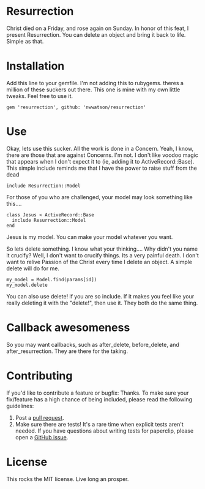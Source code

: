 # Resurrection

Christ died on a Friday, and rose again on Sunday. In honor of this feat, I present Resurrection. You can delete an object and bring it back to life. Simple as that.

# Installation

Add this line to your gemfile. I'm not adding this to rubygems. theres a million of these suckers out there. This one is mine with my own little tweaks. Feel free to use it.

```
gem 'resurrection', github: 'nwwatson/resurrection'
```
# Use

Okay, lets use this sucker. All the work is done in a Concern. Yeah, I know, there are those that are against Concerns. I'm not. I don't like voodoo magic that appears when I don't expect it to (ie, adding it to ActiveRecord::Base). This simple include reminds me that I have the power to raise stuff from the dead

```
include Resurrection::Model
```

For those of you who are challenged, your model may look something like this....

```
class Jesus < ActiveRecord::Base
  include Resurrection::Model
end
```

Jesus is my model. You can make your model whatever you want.

So lets delete something. I know what your thinking.... Why didn't you name it crucify? Well, I don't want to crucify things. Its a very painful death. I don't want to relive Passion of the Christ every time I delete an object. A simple delete will do for me.

```
my_model = Model.find(params[id])
my_model.delete
```

You can also use delete! if you are so include. If it makes you feel like your really deleting it with the "delete!", then use it. They both do the same thing.

# Callback awesomeness

So you may want callbacks, such as after_delete, before_delete, and after_resurrection. They are there for the taking.

# Contributing

If you'd like to contribute a feature or bugfix: Thanks. To make sure your fix/feature has a high chance of being included, please read the following guidelines:

1. Post a [pull request](https://github.com/thoughtbot/paperclip/compare/).
2. Make sure there are tests! It's a rare time when explicit tests aren't needed. If you have questions about writing tests for paperclip, please open a [GitHub issue](https://github.com/nwwatson/resurrection/issues/new).


# License

This rocks the MIT license. Live long an prosper.
